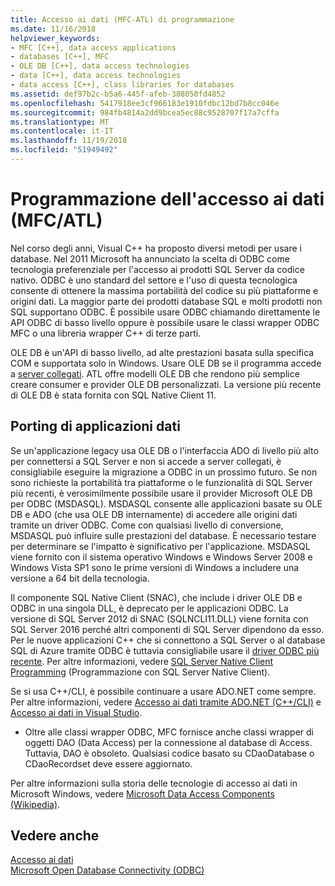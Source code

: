 ```yaml
---
title: Accesso ai dati (MFC-ATL) di programmazione
ms.date: 11/16/2018
helpviewer_keywords:
- MFC [C++], data access applications
- databases [C++], MFC
- OLE DB [C++], data access technologies
- data [C++], data access technologies
- data access [C++], class libraries for databases
ms.assetid: def97b2c-b5a6-445f-afeb-308050fd4852
ms.openlocfilehash: 5417918ee3cf966183e1910fdbc12bd7b8cc046e
ms.sourcegitcommit: 984fb4814a2dd9bcea5ec88c9528707f17a7cffa
ms.translationtype: MT
ms.contentlocale: it-IT
ms.lasthandoff: 11/19/2018
ms.locfileid: "51949492"
---
```

# <a name="data-access-programming-mfcatl"></a>Programmazione dell'accesso ai dati (MFC/ATL)

Nel corso degli anni, Visual C++ ha proposto diversi metodi per usare i database. Nel 2011 Microsoft ha annunciato la scelta di ODBC come tecnologia preferenziale per l'accesso ai prodotti SQL Server da codice nativo. ODBC è uno standard del settore e l'uso di questa tecnologica consente di ottenere la massima portabilità del codice su più piattaforme e origini dati. La maggior parte dei prodotti database SQL e molti prodotti non SQL supportano ODBC. È possibile usare ODBC chiamando direttamente le API ODBC di basso livello oppure è possibile usare le classi wrapper ODBC MFC o una libreria wrapper C++ di terze parti.

OLE DB è un'API di basso livello, ad alte prestazioni basata sulla specifica COM e supportata solo in Windows. Usare OLE DB se il programma accede a [server collegati](/sql/relational-databases/linked-servers/linked-servers-database-engine). ATL offre modelli OLE DB che rendono più semplice creare consumer e provider OLE DB personalizzati. La versione più recente di OLE DB è stata fornita con SQL Native Client 11.

## <a name="porting-data-applications"></a>Porting di applicazioni dati

Se un'applicazione legacy usa OLE DB o l'interfaccia ADO di livello più alto per connettersi a SQL Server e non si accede a server collegati, è consigliabile eseguire la migrazione a ODBC in un prossimo futuro. Se non sono richieste la portabilità tra piattaforme o le funzionalità di SQL Server più recenti, è verosimilmente possibile usare il provider Microsoft OLE DB per ODBC (MSDASQL).  MSDASQL consente alle applicazioni basate su OLE DB e ADO (che usa OLE DB internamente) di accedere alle origini dati tramite un driver ODBC. Come con qualsiasi livello di conversione, MSDASQL può influire sulle prestazioni del database. È necessario testare per determinare se l'impatto è significativo per l'applicazione. MSDASQL viene fornito con il sistema operativo Windows e Windows Server 2008 e Windows Vista SP1 sono le prime versioni di Windows a includere una versione a 64 bit della tecnologia.

Il componente SQL Native Client (SNAC), che include i driver OLE DB e ODBC in una singola DLL, è deprecato per le applicazioni ODBC. La versione di SQL Server 2012 di SNAC (SQLNCLI11.DLL) viene fornita con SQL Server 2016 perché altri componenti di SQL Server dipendono da esso. Per le nuove applicazioni C++ che si connettono a SQL Server o al database SQL di Azure tramite ODBC è tuttavia consigliabile usare il [driver ODBC più recente](/sql/connect/odbc/download-odbc-driver-for-sql-server). Per altre informazioni, vedere [SQL Server Native Client Programming](/sql/relational-databases/native-client/sql-server-native-client-programming) (Programmazione con SQL Server Native Client).

Se si usa C++/CLI, è possibile continuare a usare ADO.NET come sempre. Per altre informazioni, vedere [Accesso ai dati tramite ADO.NET (C++/CLI)](../dotnet/data-access-using-adonet-cpp-cli.md) e [Accesso ai dati in Visual Studio](/visualstudio/data-tools/accessing-data-in-visual-studio).

- Oltre alle classi wrapper ODBC, MFC fornisce anche classi wrapper di oggetti DAO (Data Access) per la connessione al database di Access.  Tuttavia, DAO è obsoleto. Qualsiasi codice basato su CDaoDatabase o CDaoRecordset deve essere aggiornato.

Per altre informazioni sulla storia delle tecnologie di accesso ai dati in Microsoft Windows, vedere [Microsoft Data Access Components (Wikipedia)](https://en.wikipedia.org/wiki/Microsoft_Data_Access_Components).

## <a name="see-also"></a>Vedere anche

[Accesso ai dati](data-access-in-cpp.md)<br/>
[Microsoft Open Database Connectivity (ODBC)](/sql/odbc/microsoft-open-database-connectivity-odbc)<br/>
